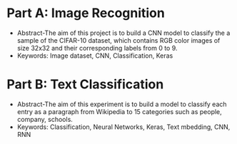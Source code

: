 # Part A: Image Recognition
- Abstract-The aim of this project is to build a CNN model to classify the a sample of the CIFAR-10 dataset, which contains RGB color images of size 32x32 and their corresponding labels from 0 to 9.
- Keywords: Image dataset, CNN, Classification, Keras

# Part B: Text Classification
- Abstract-The aim of this experiment is to build a model to classify each entry as a paragraph from Wikipedia to 15 categories such as people, company, schools.
- Keywords: Classification, Neural Networks, Keras, Text mbedding, CNN, RNN
